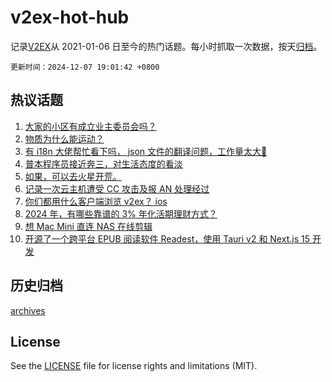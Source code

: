 # v2ex-hot-hub

 记录[V2EX](https://www.v2ex.com/)从 2021-01-06 日至今的热门话题。每小时抓取一次数据，按天[归档](archives)。

`更新时间：2024-12-07 19:01:42 +0800`

## 热议话题

1. [大家的小区有成立业主委员会吗？](https://www.v2ex.com/t/1095678)
1. [物质为什么能运动？](https://www.v2ex.com/t/1095649)
1. [有 i18n 大佬帮忙看下吗， json 文件的翻译问题，工作量太大🤪](https://www.v2ex.com/t/1095668)
1. [普本程序员接近奔三，对生活态度的看淡](https://www.v2ex.com/t/1095663)
1. [如果，可以去火星开荒。](https://www.v2ex.com/t/1095688)
1. [记录一次云主机遭受 CC 攻击及报 AN 处理经过](https://www.v2ex.com/t/1095652)
1. [你们都用什么客户端浏览 v2ex？ ios](https://www.v2ex.com/t/1095740)
1. [2024 年，有哪些靠谱的 3% 年化活期理财方式？](https://www.v2ex.com/t/1095698)
1. [想 Mac Mini 直连 NAS 在线剪辑](https://www.v2ex.com/t/1095650)
1. [开源了一个跨平台 EPUB 阅读软件 Readest，使用 Tauri v2 和 Next.js 15 开发](https://www.v2ex.com/t/1095654)

## 历史归档

[archives](archives)

## License

See the [LICENSE](LICENSE) file for license rights and limitations (MIT).

